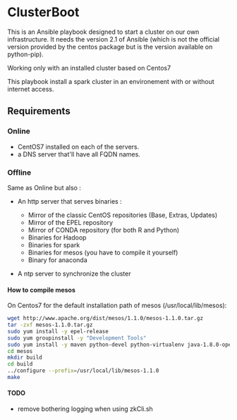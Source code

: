 # ClusterBoot

This is an Ansible playbook designed to start a cluster on our own infrastructure. It needs the version 2.1 of Ansible (which is not the official version provided by the centos package but is the version available on python-pip).

Working only with an installed cluster based on Centos7

This playbook install a spark cluster in an environement with or without internet access.

## Requirements

### Online

- CentOS7 installed on each of the servers.
- a DNS server that'll have all FQDN names.

### Offline
Same as Online but also :
- An http server that serves binaries :
  - Mirror of the classic CentOS repositories (Base, Extras, Updates)
  - Mirror of the EPEL repository
  - Mirror of CONDA repository (for both R and Python)
  - Binaries for Hadoop
  - Binaries for spark
  - Binaries for mesos (you have to compile it yourself)
  - Binary for anaconda

- A ntp server to synchronize the cluster

#### How to compile mesos
On Centos7 for the default installation path of mesos (/usr/local/lib/mesos):

```bash
wget http://www.apache.org/dist/mesos/1.1.0/mesos-1.1.0.tar.gz
tar -zxf mesos-1.1.0.tar.gz
sudo yum install -y epel-release
sudo yum groupinstall -y "Development Tools"
sudo yum install -y maven python-devel python-virtualenv java-1.8.0-openjdk-devel zlib-devel libcurl-devel openssl-devel cyrus-sasl-devel cyrus-sasl-md5 apr-devel subversion-devel apr-util-devel
cd mesos
mkdir build
cd build
../configure --prefix=/usr/local/lib/mesos-1.1.0
make
```

#### TODO

- remove bothering logging when using zkCli.sh
